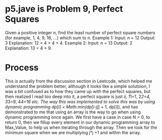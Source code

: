 # p5.jave is Problem 9, Perfect Squares

Given a positive integer n, find the least number of perfect square numbers (for example, 1, 4, 9, 16, ...) which sum to n.
Example 1:
Input: n = 12
Output: 3 
Explanation: 12 = 4 + 4 + 4.
Example 2:
Input: n = 13
Output: 2
Explanation: 13 = 4 + 9.


# Process
This is actually from the discussion section in Leetcode, which helped me understand the problem better, although it looks like a
simple solutoion, I was a bit confused as to how they came up with the perfect squares, but then realized I read too deep into it,
a perfect square is just i*i, 1*1=1, 2*2=4, 3*3=9, 4*4=16 etc. The way this was implemented to solve this was by using dynamic programming 
dp[i] = Math.min(dp[i-j*j] + 1, dp[i]), and has demonstrated to me that using an array is the way to go when using dynamic programming once 
again. We first have a case in case N = 0, to return 0, then we fillup every element in our dynamic programming array to Max_Value, to help us
when iterating through the array. Then we look for the minimum square when we are multiplying j*j +1 and within the array.
